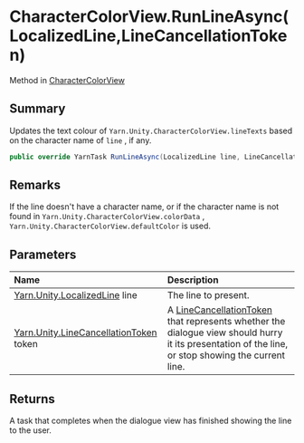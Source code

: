 # CharacterColorView.RunLineAsync(LocalizedLine,LineCancellationToken)

Method in [CharacterColorView](/docs/api/csharp/yarn.unity.charactercolorview.md)

## Summary


Updates the text colour of  <code>Yarn.Unity.CharacterColorView.lineTexts</code>  based on the
character name of  <code>line</code> , if any.


```csharp
public override YarnTask RunLineAsync(LocalizedLine line, LineCancellationToken token)
```

## Remarks

If the line doesn't have a character name, or if the
character name is not found in  <code>Yarn.Unity.CharacterColorView.colorData</code> ,  <code>Yarn.Unity.CharacterColorView.defaultColor</code>  is used.

## Parameters

|Name|Description|
|:---|:---|
|[Yarn.Unity.LocalizedLine](/docs/api/csharp/yarn.unity.localizedline.md) line|The line to present.|
|[Yarn.Unity.LineCancellationToken](/docs/api/csharp/yarn.unity.linecancellationtoken.md) token|A  <a href="yarn.unity.linecancellationtoken.md">LineCancellationToken</a>  that represents whether the dialogue view should hurry it its presentation of the line, or stop showing the current line.|

## Returns

A task that completes when the dialogue view has finished
showing the line to the user.


